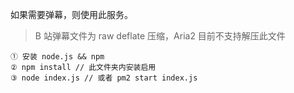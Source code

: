 如果需要弹幕，则使用此服务。

> B 站弹幕文件为 raw deflate 压缩，Aria2 目前不支持解压此文件



```
① 安装 node.js && npm
② npm install // 此文件夹内安装启用
③ node index.js // 或者 pm2 start index.js
```

